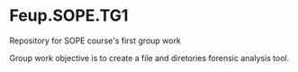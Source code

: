 # Feup.SOPE.TG1
Repository for SOPE course's first group work 

Group work objective is to create a file and diretories forensic analysis tool.
